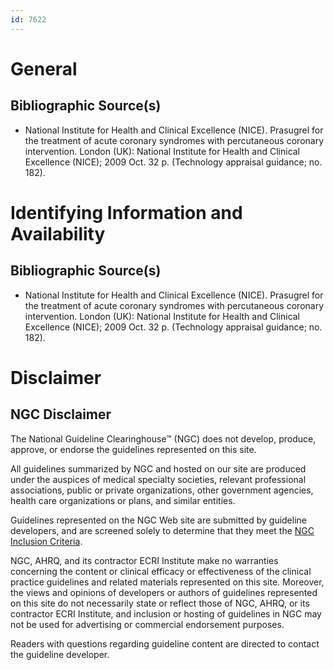 ```yaml
---
id: 7622
---
```


# General

## Bibliographic Source(s)

- National Institute for Health and Clinical Excellence (NICE). Prasugrel for the treatment of acute coronary syndromes with percutaneous coronary intervention. London (UK): National Institute for Health and Clinical Excellence (NICE); 2009 Oct. 32 p. (Technology appraisal guidance; no. 182).

# Identifying Information and Availability

## Bibliographic Source(s)

- National Institute for Health and Clinical Excellence (NICE). Prasugrel for the treatment of acute coronary syndromes with percutaneous coronary intervention. London (UK): National Institute for Health and Clinical Excellence (NICE); 2009 Oct. 32 p. (Technology appraisal guidance; no. 182).

# Disclaimer

## NGC Disclaimer

The National Guideline Clearinghouse™ (NGC) does not develop, produce, approve, or endorse the guidelines represented on this site.

All guidelines summarized by NGC and hosted on our site are produced under the auspices of medical specialty societies, relevant professional associations, public or private organizations, other government agencies, health care organizations or plans, and similar entities.

Guidelines represented on the NGC Web site are submitted by guideline developers, and are screened solely to determine that they meet the [NGC Inclusion Criteria](/help-and-about/summaries/inclusion-criteria).

NGC, AHRQ, and its contractor ECRI Institute make no warranties concerning the content or clinical efficacy or effectiveness of the clinical practice guidelines and related materials represented on this site. Moreover, the views and opinions of developers or authors of guidelines represented on this site do not necessarily state or reflect those of NGC, AHRQ, or its contractor ECRI Institute, and inclusion or hosting of guidelines in NGC may not be used for advertising or commercial endorsement purposes.

Readers with questions regarding guideline content are directed to contact the guideline developer.

